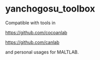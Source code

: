 # yanchogosu_toolbox
Compatible with tools in



https://github.com/cocoanlab



https://github.com/canlab 


and personal usages for MALTLAB.

